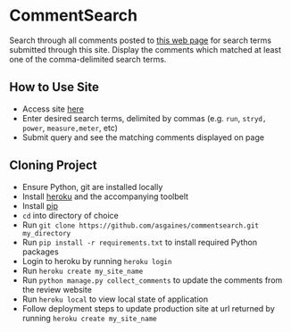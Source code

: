 # CommentSearch

Search through all comments posted to [this web page](http://www.dcrainmaker.com/2015/01/stryd-first-running.html) for search terms submitted through this site. Display the comments which matched at least one of the comma-delimited search terms.

## How to Use Site

- Access site [here](https://commentsearch.herokuapp.com)
- Enter desired search terms, delimited by commas (e.g. `run`, `stryd, power`, `measure,meter`, etc)
- Submit query and see the matching comments displayed on page

## Cloning Project

- Ensure Python, git are installed locally
- Install [heroku](https://www.heroku.com) and the accompanying toolbelt
- Install [pip](https://pip.pypa.io/en/stable/installing/)
- `cd` into directory of choice
- Run `git clone https://github.com/asgaines/commentsearch.git my_directory`
- Run `pip install -r requirements.txt` to install required Python packages
- Login to heroku by running `heroku login`
- Run `heroku create my_site_name`
- Run `python manage.py collect_comments` to update the comments from the review website
- Run `heroku local` to view local state of application
- Follow deployment steps to update production site at url returned by running `heroku create my_site_name`

